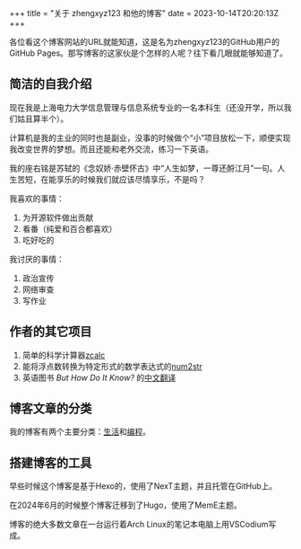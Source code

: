 +++
title = "关于 zhengxyz123 和他的博客"
date = 2023-10-14T20:20:13Z
+++

各位看这个博客网站的URL就能知道，这是名为zhengxyz123的GitHub用户的GitHub Pages。那写博客的这家伙是个怎样的人呢？往下看几眼就能够知道了。

## 简洁的自我介绍
现在我是上海电力大学信息管理与信息系统专业的一名本科生（还没开学，所以我们姑且算半个）。

计算机是我的主业的同时也是副业，没事的时候做个“小”项目放松一下，顺便实现我改变世界的梦想。而且还能和老外交流，练习一下英语。

我的座右铭是苏轼的《念奴娇·赤壁怀古》中“人生如梦，一尊还酹江月”一句。人生苦短，在能享乐的时候我们就应该尽情享乐，不是吗？

我喜欢的事情：

1. 为开源软件做出贡献
2. 看番（纯爱和百合都喜欢）
3. 吃好吃的

我讨厌的事情：

1. 政治宣传
2. 网络审查
3. 写作业

## 作者的其它项目
1. 简单的科学计算器[zcalc](https://github.com/zhengxyz123/zcalc)
2. 能将浮点数转换为特定形式的数学表达式的[num2str](https://zhengxyz123.github.io/num2str)
3. 英语图书 *But How Do It Know?* 的[中文翻译](https://zhengxyz123.github.io/but-how-do-it-know)

## 博客文章的分类
我的博客有两个主要分类：[生活](/life)和[编程](/coding)。

## 搭建博客的工具
早些时候这个博客是基于Hexo的，使用了NexT主题，并且托管在GitHub上。

在2024年6月的时候整个博客迁移到了Hugo，使用了MemE主题。

博客的绝大多数文章在一台运行着Arch Linux的笔记本电脑上用VSCodium写成。
